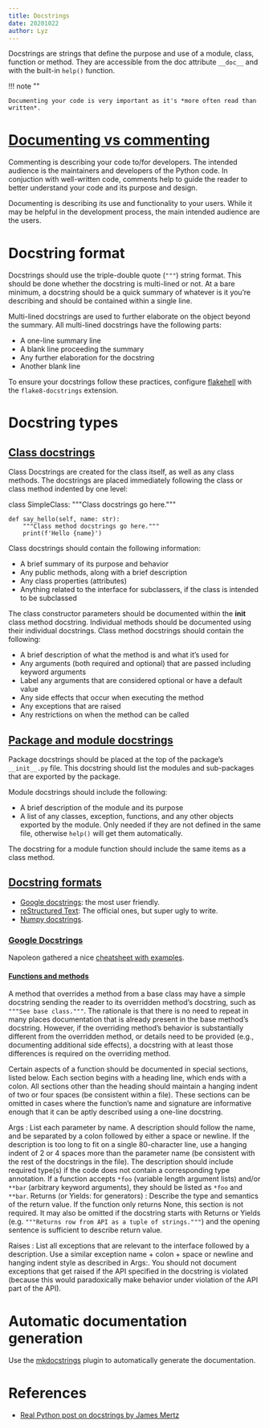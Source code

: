 ```yaml
---
title: Docstrings
date: 20201022
author: Lyz
---
```



Docstrings are strings that define the purpose and use of a module, class, function or
method. They are accessible from the doc attribute `__doc__` and with the
built-in `help()` function.

!!! note ""

    Documenting your code is very important as it's *more often read than written*.

# [Documenting vs commenting](https://realpython.com/documenting-python-code/#commenting-vs-documenting-code)

Commenting is describing your code to/for developers. The intended audience is
the maintainers and developers of the Python code. In conjuction with
well-written code, comments help to guide the reader to better understand your
code and its purpose and design.

Documenting is describing its use and functionality to your users. While it may
be helpful in the development process, the main intended audience are the users.

# Docstring format

Docstrings should use the triple-double quote (`"""`) string format. This should
be done whether the docstring is multi-lined or not. At a bare minimum,
a docstring should be a quick summary of whatever is it you’re describing and
should be contained within a single line.

Multi-lined docstrings are used to further elaborate on the object beyond the
summary. All multi-lined docstrings have the following parts:

* A one-line summary line
* A blank line proceeding the summary
* Any further elaboration for the docstring
* Another blank line

To ensure your docstrings follow these practices, configure
[flakehell](flakehell.md) with the `flake8-docstrings` extension.

# Docstring types

## [Class docstrings](https://realpython.com/documenting-python-code/#class-docstrings)

Class Docstrings are created for the class itself, as well as any class methods.
The docstrings are placed immediately following the class or class method
indented by one level:

class SimpleClass:
    """Class docstrings go here."""

    def say_hello(self, name: str):
        """Class method docstrings go here."""
        print(f'Hello {name}')

Class docstrings should contain the following information:

* A brief summary of its purpose and behavior
* Any public methods, along with a brief description
* Any class properties (attributes)
* Anything related to the interface for subclassers, if the class is intended to
    be subclassed

The class constructor parameters should be documented within the __init__ class
method docstring. Individual methods should be documented using their individual
docstrings. Class method docstrings should contain the following:

* A brief description of what the method is and what it’s used for
* Any arguments (both required and optional) that are passed including keyword arguments
* Label any arguments that are considered optional or have a default value
* Any side effects that occur when executing the method
* Any exceptions that are raised
* Any restrictions on when the method can be called

## [Package and module docstrings](https://realpython.com/documenting-python-code/#package-and-module-docstrings)

Package docstrings should be placed at the top of the package’s `__init__.py`
file. This docstring should list the modules and sub-packages that are exported
by the package.

Module docstrings should include the following:

* A brief description of the module and its purpose
* A list of any classes, exception, functions, and any other objects exported by
    the module. Only needed if they are not defined in the same file, otherwise
    `help()` will get them automatically.

The docstring for a module function should include the same items as a class
method.

## [Docstring formats](https://realpython.com/documenting-python-code/#docstring-formats)

* [Google
    docstrings](https://google.github.io/styleguide/pyguide.html#383-functions-and-methods):
    the most user friendly.
* [reStructured Text](http://docutils.sourceforge.net/rst.html): The official
    ones, but super ugly to write.
* [Numpy docstrings](https://numpydoc.readthedocs.io/en/latest/format.html).

### [Google Docstrings](https://google.github.io/styleguide/pyguide.html#383-functions-and-methods)

Napoleon gathered a nice [cheatsheet with
examples](https://sphinxcontrib-napoleon.readthedocs.io/en/latest/example_google.html#example-google).

#### [Functions and methods](https://google.github.io/styleguide/pyguide.html#383-functions-and-methods)

A method that overrides a method from a base class may have a simple docstring
sending the reader to its overridden method’s docstring, such as `"""See base
class."""`. The rationale is that there is no need to repeat in many places
documentation that is already present in the base method’s docstring. However,
if the overriding method’s behavior is substantially different from the
overridden method, or details need to be provided (e.g., documenting additional
side effects), a docstring with at least those differences is required on the
overriding method.

Certain aspects of a function should be documented in special sections, listed
below. Each section begins with a heading line, which ends with a colon. All
sections other than the heading should maintain a hanging indent of two or four
spaces (be consistent within a file). These sections can be omitted in cases
where the function’s name and signature are informative enough that it can be
aptly described using a one-line docstring.

Args
: List each parameter by name. A description should follow the name, and be
    separated by a colon followed by either a space or newline. If the
    description is too long to fit on a single 80-character line, use a hanging
    indent of 2 or 4 spaces more than the parameter name (be consistent with the
    rest of the docstrings in the file). The description should include required
    type(s) if the code does not contain a corresponding type annotation. If
    a function accepts `*foo` (variable length argument lists) and/or `**bar`
    (arbitrary keyword arguments), they should be listed as `*foo` and `**bar`.
Returns (or Yields: for generators)
:  Describe the type and semantics of the return value. If the function only
    returns None, this section is not required. It may also be omitted if the
    docstring starts with Returns or Yields (e.g. `"""Returns row from API as
    a tuple of strings."""`) and the opening sentence is sufficient to describe
    return value.

Raises
: List all exceptions that are relevant to the interface followed by
    a description. Use a similar exception name + colon + space or newline and
    hanging indent style as described in Args:. You should not document
    exceptions that get raised if the API specified in the docstring is violated
    (because this would paradoxically make behavior under violation of the API
    part of the API).

# Automatic documentation generation

Use the [mkdocstrings](mkdocstrings.md) plugin to automatically generate the
documentation.

# References

* [Real Python post on docstrings by James Mertz](https://realpython.com/documenting-python-code/)
